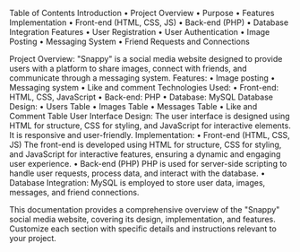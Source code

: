 Table of Contents
Introduction
•	Project Overview
•	Purpose
•	Features
Implementation
•	Front-end (HTML, CSS, JS)
•	Back-end (PHP)
•	Database Integration
Features
•	User Registration
•	User Authentication
•	Image Posting
•	Messaging System
•	Friend Requests and Connections

Project Overview:
"Snappy" is a social media website designed to provide users with a platform to share images, connect with friends, and communicate through a messaging system.
Features:
•	Image posting
•	Messaging system
•	Like and comment
Technologies Used:
•	Front-end: HTML, CSS, JavaScript
•	Back-end: PHP
•	Database: MySQL
Database Design:
•	Users Table
•	Images Table
•	Messages Table
•	Like and Comment Table
User Interface Design:
The user interface is designed using HTML for structure, CSS for styling, and JavaScript for interactive elements. It is responsive and user-friendly.
Implementation:
•	Front-end (HTML, CSS, JS)
The front-end is developed using HTML for structure, CSS for styling, and JavaScript for interactive features, ensuring a dynamic and engaging user experience.
•	Back-end (PHP)
PHP is used for server-side scripting to handle user requests, process data, and interact with the database.
•	Database Integration:
MySQL is employed to store user data, images, messages, and friend connections.

This documentation provides a comprehensive overview of the "Snappy" social media website, covering its design, implementation, and features. Customize each section with specific details and instructions relevant to your project.

